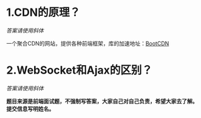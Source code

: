 ﻿# 1.CDN的原理？

_答案请使用斜体_

一个聚合CDN的网站，提供各种前端框架，库的加速地址：[BootCDN](https://www.bootcdn.cn/)

# 2.WebSocket和Ajax的区别？

_答案请使用斜体_

**题目来源是前端面试题，不强制写答案，大家自己对自己负责，希望大家去了解。提交信息写明姓名。**